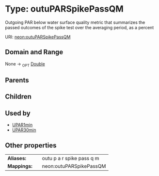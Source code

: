
# Type: outuPARSpikePassQM


Outgoing PAR below water surface quality metric that summarizes the passed outcomes of the spike test over the averaging period, as a percent

URI: [neon:outuPARSpikePassQM](https://data.neonscience.org/outuPARSpikePassQM)


## Domain and Range

None ->  <sub>OPT</sub> [Double](types/Double.md)

## Parents


## Children


## Used by

 * [UPAR1min](UPAR1min.md)
 * [UPAR30min](UPAR30min.md)

## Other properties

|  |  |  |
| --- | --- | --- |
| **Aliases:** | | outu p a r spike pass q m |
| **Mappings:** | | neon:outuPARSpikePassQM |

